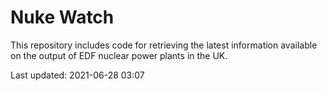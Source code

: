 # Nuke Watch

This repository includes code for retrieving the latest information available on the output of EDF nuclear power plants in the UK.

Last updated: 2021-06-28 03:07